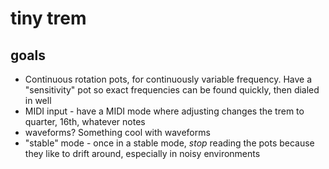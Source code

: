 # tiny trem
## goals
- Continuous rotation pots, for continuously variable frequency. Have a "sensitivity" pot so exact frequencies can be found quickly, then dialed in well
- MIDI input - have a MIDI mode where adjusting changes the trem to quarter, 16th, whatever notes
- waveforms? Something cool with waveforms
- "stable" mode - once in a stable mode, _stop_ reading the pots because they like to drift around, especially in noisy environments
